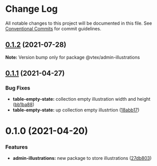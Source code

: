 # Change Log

All notable changes to this project will be documented in this file.
See [Conventional Commits](https://conventionalcommits.org) for commit guidelines.

## [0.1.2](https://github.com/vtex/onda/compare/@vtex/admin-illustrations@0.1.1...@vtex/admin-illustrations@0.1.2) (2021-07-28)

**Note:** Version bump only for package @vtex/admin-illustrations

## [0.1.1](https://github.com/vtex/onda/compare/@vtex/admin-illustrations@0.1.0...@vtex/admin-illustrations@0.1.1) (2021-04-27)

### Bug Fixes

- **table-empty-state:** collection empty illustration width and height ([bb1ba88](https://github.com/vtex/onda/commit/bb1ba88b96abeeb09ef792b1a298609a915972f1))
- **table-empty-state:** up collection empty illustrtion ([18abb17](https://github.com/vtex/onda/commit/18abb17fcc4638b90b32c4e8fd62dca901f42e0d))

# 0.1.0 (2021-04-20)

### Features

- **admin-illustrations:** new package to store illustrations ([27db803](https://github.com/vtex/onda/commit/27db803604190bf5aff5a999e7c26e4166abd397))
